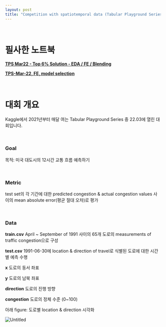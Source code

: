 ```yaml
---
layout: post
title: "Competition with spatiotemporal data (Tabular Playground Series - Mar 2022)"
---
```


<br>

# 필사한 노트북

[**TPS Mar22 - Top 6% Solution - EDA / FE / Blending**](https://suhwanmylife.github.io/Kaggle-%EB%85%B8%ED%8A%B8%EB%B6%81-%ED%95%84%EC%82%AC-(TPS-Mar22-Top-6-Solution)/)

[**TPS-Mar-22, FE, model selection**](https://suhwanmylife.github.io/TPS-Mar-22,-FE,-model-selection/)

<br>

# 대회 개요

Kaggle에서 2021년부터 매달 여는 Tabular Playground Series 중 22.03에 열린 대회입니다.

<br>

### **Goal**

목적: 미국 대도시의 12시간 교통 흐름 예측하기

<br>

### Metric

test set의 각 기간에 대한 predicted congestion & actual congestion values 사이의 mean absolute error(평균 절대 오차)로 평가

<br>

### Data

**train.csv** April ~ September of 1991 사이의 65개 도로의 measurements of traffic congestion으로 구성

**test.csv** 1991-06-30에 location & direction of travel로 식별된 도로에 대한 시간별 예측 수행

**x** 도로의 동서 좌표

**y** 도로의 남북 좌표

**direction** 도로의 진행 방향

**congestion** 도로의 정체 수준 (0~100)

아래 figure: 도로별 location & direction 시각화

![Untitled](https://github.com/SuhwanMylife/SuhwanMylife.github.io/assets/70688382/3f23d263-8efe-4e99-9728-e12ca6374fbf)

